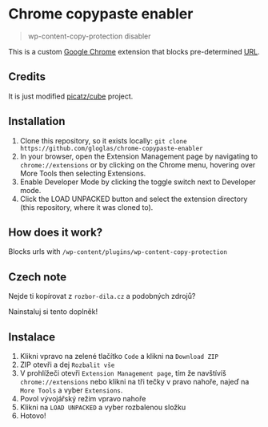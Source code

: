 # Chrome copypaste enabler

> wp-content-copy-protection disabler

This is a custom [Google Chrome](https://www.google.com/chrome/) extension that blocks pre-determined [URL](https://en.wikipedia.org/wiki/URL).

## Credits
It is just modified [picatz/cube](https://github.com/picatz/cube) project.

## Installation

1. Clone this repository, so it exists locally: `git clone https://github.com/gloglas/chrome-copypaste-enabler`
2. In your browser, open the Extension Management page by navigating to `chrome://extensions` or by clicking on the Chrome menu, hovering over More Tools then selecting Extensions.
3. Enable Developer Mode by clicking the toggle switch next to Developer mode.
4. Click the LOAD UNPACKED button and select the extension directory (this repository, where it was cloned to).

## How does it work?
Blocks urls with `/wp-content/plugins/wp-content-copy-protection`

## Czech note
Nejde ti kopírovat z `rozbor-dila.cz` a podobných zdrojů?

Nainstaluj si tento doplněk!

## Instalace

1. Klikni vpravo na zelené tlačítko `Code` a klikni na `Download ZIP`
2. ZIP otevři a dej `Rozbalit vše`
3. V prohlížeči otevři `Extension Management page`, tím že navštívíš `chrome://extensions` nebo klikni na tři tečky v pravo nahoře, najeď na `More Tools` a vyber `Extensions`.
4. Povol vývojářský režim vpravo nahoře
5. Klikni na `LOAD UNPACKED` a vyber rozbalenou složku
6. Hotovo!
